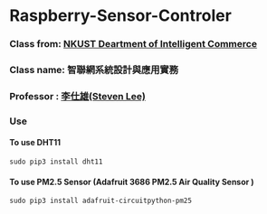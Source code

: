 # Raspberry-Sensor-Controler
### Class from: [NKUST Deartment of Intelligent Commerce](https://ic.nkust.edu.tw/)

### Class name: 智聯網系統設計與應用實務

### Professor : [李仕雄(Steven Lee)](https://ic.nkust.edu.tw/p/404-1075-18941.php?Lang=zh-tw)

### Use
#### To use DHT11
```command line
sudo pip3 install dht11
```

#### To use PM2.5 Sensor (Adafruit 3686 PM2.5 Air Quality Sensor )
```command line
sudo pip3 install adafruit-circuitpython-pm25
```
